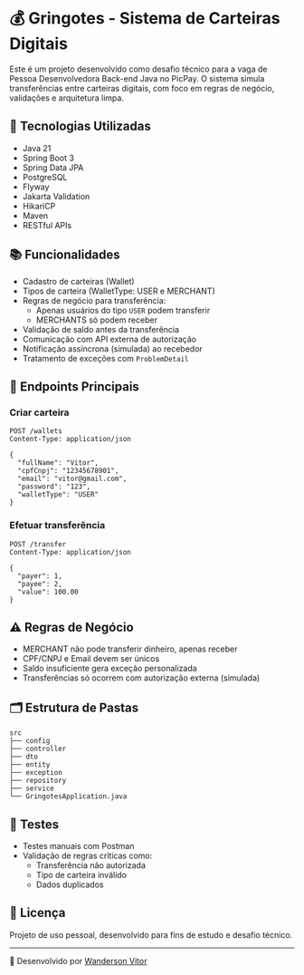 # 💰 Gringotes - Sistema de Carteiras Digitais

Este é um projeto desenvolvido como desafio técnico para a vaga de Pessoa Desenvolvedora Back-end Java no PicPay. O sistema simula transferências entre carteiras digitais, com foco em regras de negócio, validações e arquitetura limpa.

## 🔧 Tecnologias Utilizadas
- Java 21  
- Spring Boot 3  
- Spring Data JPA  
- PostgreSQL  
- Flyway  
- Jakarta Validation  
- HikariCP  
- Maven  
- RESTful APIs  

## 📚 Funcionalidades
- Cadastro de carteiras (Wallet)  
- Tipos de carteira (WalletType: USER e MERCHANT)  
- Regras de negócio para transferência:  
  - Apenas usuários do tipo `USER` podem transferir  
  - MERCHANTS só podem receber  
- Validação de saldo antes da transferência  
- Comunicação com API externa de autorização  
- Notificação assíncrona (simulada) ao recebedor  
- Tratamento de exceções com `ProblemDetail`  

## 📌 Endpoints Principais

### Criar carteira
```
POST /wallets
Content-Type: application/json

{
  "fullName": "Vitor",
  "cpfCnpj": "12345678901",
  "email": "vitor@gmail.com",
  "password": "123",
  "walletType": "USER"
}
```

### Efetuar transferência
```
POST /transfer
Content-Type: application/json

{
  "payer": 1,
  "payee": 2,
  "value": 100.00
}
```

## ⚠️ Regras de Negócio
- MERCHANT não pode transferir dinheiro, apenas receber  
- CPF/CNPJ e Email devem ser únicos  
- Saldo insuficiente gera exceção personalizada  
- Transferências só ocorrem com autorização externa (simulada)  

## 🗂 Estrutura de Pastas
```
src
├── config
├── controller
├── dto
├── entity
├── exception
├── repository
├── service
└── GringotesApplication.java
```

## 🧪 Testes
- Testes manuais com Postman  
- Validação de regras críticas como:
  - Transferência não autorizada
  - Tipo de carteira inválido
  - Dados duplicados

## 📄 Licença
Projeto de uso pessoal, desenvolvido para fins de estudo e desafio técnico.

---

🚀 Desenvolvido por [Wanderson Vitor](mailto:wandersonvitor96@gmail.com)
